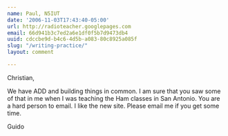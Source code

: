 ```yaml
---
name: Paul, N5IUT
date: '2006-11-03T17:43:40-05:00'
url: http://radioteacher.googlepages.com
email: 66d941b3c7ed2a6e1df0f5b7d9473db4
uuid: cdccbe9d-b4c6-4d5b-a083-80c8925a085f
slug: "/writing-practice/"
layout: comment

---
```


Christian,

We have ADD and building things in common.  I am sure that you saw some of that in me when I was teaching the Ham classes in San Antonio.  You are a hard person to email.  I like the new site.  Please email me if you get some time.

Guido
